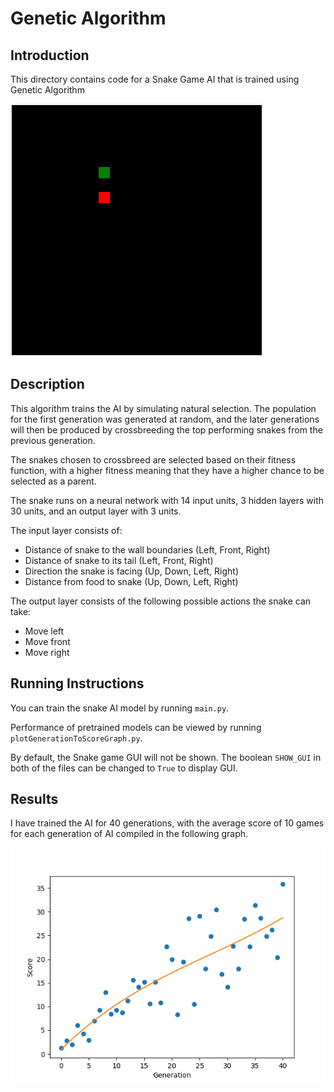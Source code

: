 # Genetic Algorithm

## Introduction

This directory contains code for a Snake Game AI that is trained using Genetic Algorithm 

![Snake Gameplay](image/generation_40.gif)

## Description
This algorithm trains the AI by simulating natural selection. The population for the first generation was generated at random, and the later generations will then be produced by crossbreeding the top performing snakes from the previous generation. 

The snakes chosen to crossbreed are selected based on their fitness function, with a higher fitness meaning that they have a higher chance to be selected as a parent. 

The snake runs on a neural network with 14 input units, 3 hidden layers with 30 units, and an output layer with 3 units.

The input layer consists of:
* Distance of snake to the wall boundaries (Left, Front, Right)
* Distance of snake to its tail (Left, Front, Right)
* Direction the snake is facing (Up, Down, Left, Right)
* Distance from food to snake (Up, Down, Left, Right)

The output layer consists of the following possible actions the snake can take:
* Move left
* Move front
* Move right
  
## Running Instructions
You can train the snake AI model by running `main.py`.

Performance of pretrained models can be viewed by running `plotGenerationToScoreGraph.py`.

By default, the Snake game GUI will not be shown. The boolean `SHOW_GUI` in both of the files can be changed to `True` to display GUI.

## Results
I have trained the AI for 40 generations, with the average score of 10 games for each generation of AI compiled in the following graph. 

![Graph of performance](image/Figure_1.png)



